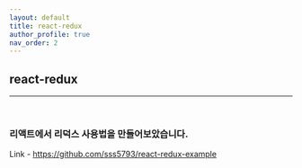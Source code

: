 ```yaml
---
layout: default
title: react-redux
author_profile: true
nav_order: 2
---
```


## react-redux
***  
<br/>

### 리액트에서 리덕스 사용법을 만들어보았습니다.

Link - <https://github.com/sss5793/react-redux-example>
